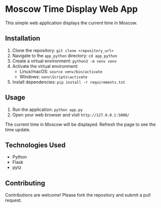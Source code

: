 # Moscow Time Display Web App

This simple web application displays the current time in Moscow.

## Installation

1. Clone the repository: `git clone <repository_url>`
2. Navigate to the `app_python` directory: `cd app_python`
3. Create a virtual environment: `python3 -m venv venv`
4. Activate the virtual environment:
    - Linux/macOS: `source venv/bin/activate`
    - Windows: `venv\Scripts\activate`
5. Install dependencies: `pip install -r requirements.txt`

## Usage

1. Run the application: `python app.py`
2. Open your web browser and visit `http://127.0.0.1:5000/`

The current time in Moscow will be displayed.  Refresh the page to see the time update.

## Technologies Used

* Python
* Flask
* pytz

## Contributing

Contributions are welcome!  Please fork the repository and submit a pull request.
